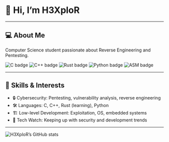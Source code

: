 # 👋 Hi, I’m H3XploR

---

## 💻 About Me

Computer Science student passionate about Reverse Engineering and Pentesting.  
<p>
    <img src="https://img.shields.io/badge/-C-blue" alt="C badge">
    <img src="https://img.shields.io/badge/-C++-blue" alt="C++ badge">
    <img src="https://img.shields.io/badge/-Rust-orange" alt="Rust badge">
    <img src="https://img.shields.io/badge/-Python-green" alt="Python badge">
    <img src="https://img.shields.io/badge/-ASM-red" alt="ASM badge">
</p>

---

## 🌟 Skills & Interests

- 🔒 Cybersecurity: Pentesting, vulnerability analysis, reverse engineering
- 🛠 Languages: C, C++, Rust (learning), Python
- 🏗 Low-level Development: Exploitation, OS, embedded systems
- 🚀 Tech Watch: Keeping up with security and development trends

---

![H3XploR’s GitHub stats](https://github-readme-stats.vercel.app/api?username=H3XploR&show_icons=true&theme=radical)
